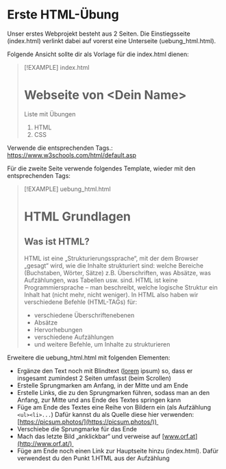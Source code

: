 # Erste HTML-Übung
Unser erstes Webprojekt besteht aus 2 Seiten. Die Einstiegsseite (index.html) verlinkt dabei auf vorerst eine Unterseite (uebung_html.html).

Folgende Ansicht sollte dir als Vorlage für die index.html dienen:

> [!EXAMPLE] index.html
> # Webseite von \<Dein Name>
> Liste mit Übungen
> 1. HTML
> 2. CSS


Verwende die entsprechenden Tags.: https://www.w3schools.com/html/default.asp


Für die zweite Seite verwende folgendes Template, wieder mit den entsprechenden Tags:

> [!EXAMPLE] uebung_html.html
> # HTML Grundlagen
> ## Was ist HTML?
> 
> HTML ist eine „Strukturierungssprache“, mit der dem Browser „gesagt“ wird, wie die Inhalte strukturiert sind: welche Bereiche (Buchstaben, Wörter, Sätze) z.B. Überschriften, was Absätze, was Aufzählungen, was Tabellen usw. sind. HTML ist keine Programmiersprache – man beschreibt, welche logische Struktur ein Inhalt hat (nicht mehr, nicht weniger). 
> In HTML also haben wir verschiedene Befehle (HTML-TAGs) für:
> - verschiedene Überschriftenebenen
> - Absätze
> - Hervorhebungen
> - verschiedene Aufzählungen
> - und weitere Befehle, um Inhalte zu strukturieren

Erweitere die uebung_html.html mit folgenden Elementen:

- Ergänze den Text noch mit Blindtext ([lorem](https://www.blindtextgenerator.de/) ipsum) so, dass er insgesamt zumindest 2 Seiten umfasst (beim Scrollen)
- Erstelle Sprungmarken am Anfang, in der Mitte und am Ende 
- Erstelle Links, die zu den Sprungmarken führen, sodass man an den Anfang, zur Mitte und ans Ende des Textes springen kann 
- Füge am Ende des Textes eine Reihe von Bildern ein (als Aufzählung ``<ul><li>...``)
  Dafür kannst du als Quelle diese hier verwenden: [https://picsum.photos/](https://picsum.photos/)) 
- Verschiebe die Sprungmarke für das Ende 
- Mach das letzte Bild „anklickbar“ und verweise auf [www.orf.at](http://www.orf.at/) 
- Füge am Ende noch einen Link zur Hauptseite hinzu (index.html). Dafür verwendest du den Punkt 1.HTML aus der Aufzählung



















